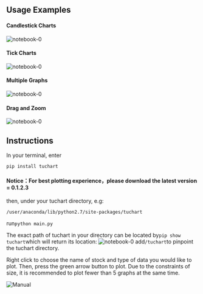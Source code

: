 ## Usage Examples
#### Candlestick Charts
![notebook-0](https://github.com/Seedarchangel/TuChart/blob/master/Example_Graphs/Screen%20Shot%202017-08-29%20at%203.30.19%20PM.png?raw=true)
#### Tick Charts
![notebook-0](https://github.com/Seedarchangel/TuChart/blob/master/Example_Graphs/Screen%20Shot%202017-08-29%20at%202.12.53%20AM.png)
#### Multiple Graphs
![notebook-0](https://github.com/Seedarchangel/TuChart/blob/master/Example_Graphs/Screen%20Shot%202017-08-28%20at%209.01.12%20PM.png)
#### Drag and Zoom
![notebook-0](https://github.com/Seedarchangel/TuChart/blob/master/Example_Graphs/sample.gif)

## Instructions
In your terminal, enter

```pip install tuchart```

#### Notice：For best plotting experience，please download the latest version = 0.1.2.3

then, under your tuchart directory, e.g:

```/user/anaconda/lib/python2.7/site-packages/tuchart```

run```python main.py```

The exact path of tuchart in your directory can be located by```pip show tuchart```which will return its location:
![notebook-0](https://github.com/Seedarchangel/TuChart/blob/master/Example_Graphs/tuchart_path.png)
add```/tuchart```to pinpoint the tuchart directory.

Right click to choose the name of stock and type of data you would like to plot. Then, press the green arrow button to plot. Due to the constraints of size, it is recommended to plot fewer than 5 graphs at the same time.


![Manual](https://github.com/Seedarchangel/TuChart/blob/master/Example_Graphs/SLYJiZEBeD.gif)

